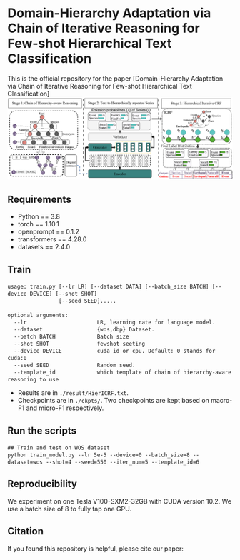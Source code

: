 
# Domain-Hierarchy Adaptation via Chain of Iterative Reasoning for Few-shot Hierarchical Text Classification

This is the official repository for the paper
[Domain-Hierarchy Adaptation via Chain of Iterative Reasoning for Few-shot Hierarchical Text Classification]
![DataConstruction](./overview.png)
## Requirements

* Python == 3.8
* torch == 1.10.1
* openprompt == 0.1.2
* transformers == 4.28.0
* datasets == 2.4.0

## Train

```
usage: train.py [--lr LR] [--dataset DATA] [--batch_size BATCH] [--device DEVICE] [--shot SHOT]
                [--seed SEED].....

optional arguments:
  --lr                      LR, learning rate for language model.                   
  --dataset                 {wos,dbp} Dataset.
  --batch BATCH             Batch size
  --shot SHOT               fewshot seeting
  --device DEVICE           cuda id or cpu. Default: 0 stands for cuda:0
  --seed SEED               Random seed.
  --template_id             which template of chain of hierarchy-aware reasoning to use
```

- Results are in `./result/HierICRF.txt`.
- Checkpoints are in `./ckpts/`. Two checkpoints are kept based on macro-F1 and micro-F1 respectively.

## Run the scripts
```shell
## Train and test on WOS dataset
python train_model.py --lr 5e-5 --device=0 --batch_size=8 --dataset=wos --shot=4 --seed=550 --iter_num=5 --template_id=6
```

## Reproducibility

We experiment on one Tesla V100-SXM2-32GB with CUDA version $10.2$. We use a batch size of $8$ to fully tap one GPU.

## Citation
If you found this repository is helpful, please cite our paper:
```

```
